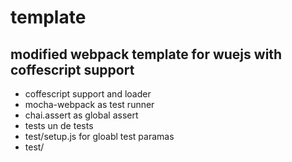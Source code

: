# template


## modified webpack template for wuejs  with coffescript support

* coffescript support and loader
* mocha-webpack as test runner
* chai.assert as global assert
* tests un de tests
* test/setup.js for gloabl test paramas
* test/
